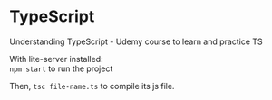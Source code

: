 # TypeScript
Understanding TypeScript - Udemy course to learn and practice TS

With lite-server installed:
<br>
``npm start`` to run the project

Then, ``tsc file-name.ts`` to compile its js file.
